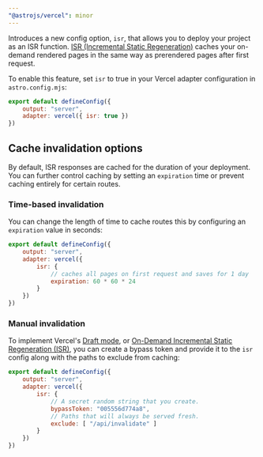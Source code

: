 ```yaml
---
"@astrojs/vercel": minor
---
```


Introduces a new config option, `isr`, that allows you to deploy your project as an ISR function. [ISR (Incremental Static Regeneration)](https://vercel.com/docs/incremental-static-regeneration) caches your on-demand rendered pages in the same way as prerendered pages after first request.

To enable this feature, set `isr` to true in your Vercel adapter configuration in `astro.config.mjs`:

```js
export default defineConfig({
    output: "server",
    adapter: vercel({ isr: true })
})
```


## Cache invalidation options

By default, ISR responses are cached for the duration of your deployment. You can further control caching by setting an `expiration` time or prevent caching entirely for certain routes.

### Time-based invalidation

You can change the length of time to cache routes this by configuring an `expiration` value in seconds:

```js
export default defineConfig({
    output: "server",
    adapter: vercel({
        isr: {
            // caches all pages on first request and saves for 1 day
            expiration: 60 * 60 * 24
        }
    })
})
```

### Manual invalidation

To implement Vercel's [Draft mode](https://vercel.com/docs/build-output-api/v3/features#draft-mode), or [On-Demand Incremental Static Regeneration (ISR)](https://vercel.com/docs/build-output-api/v3/features#on-demand-incremental-static-regeneration-isr), you can create a bypass token and provide it to the `isr` config along with the paths to exclude from caching: 

```js
export default defineConfig({
    output: "server",
    adapter: vercel({
        isr: {
            // A secret random string that you create.
            bypassToken: "005556d774a8",
            // Paths that will always be served fresh.
            exclude: [ "/api/invalidate" ] 
        }
    })
})
```

